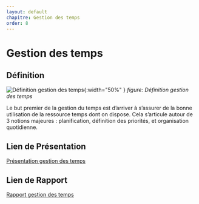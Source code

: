 ```yaml
---
layout: default
chapitre: Gestion des temps
order: 8
---
```


<!-- new slide -->

# Gestion des temps

<!-- new slide -->

## Définition

![Définition gestion des temps](/Gestion-des-temps/images/introduction.png){:width="50%" }
_figure: Définition gestion des temps_

<!-- note -->

Le but premier de la gestion du temps est d’arriver à s’assurer de la bonne utilisation de la ressource temps dont on dispose. Cela s’articule autour de 3 notions majeures : planification, définition des priorités, et organisation quotidienne.


## Lien de Présentation
[Présentation gestion des temps](/Gestion-des-temps/présentation.html)

## Lien de Rapport
[Rapport gestion des temps](/Gestion-des-temps/rapport.html)  

<!-- new slide -->

